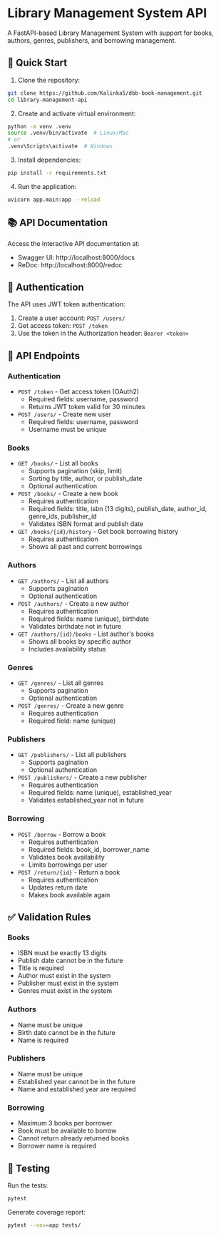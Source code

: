 # Library Management System API

A FastAPI-based Library Management System with support for books, authors, genres, publishers, and borrowing management.

## 🚀 Quick Start

1. Clone the repository:

```bash
git clone https://github.com/Kalinka5/dbb-book-management.git
cd library-management-api
```

2. Create and activate virtual environment:

```bash
python -m venv .venv
source .venv/bin/activate  # Linux/Mac
# or
.venv\Scripts\activate  # Windows
```

3. Install dependencies:

```bash
pip install -r requirements.txt
```

4. Run the application:

```bash
uvicorn app.main:app --reload
```

## 📚 API Documentation

Access the interactive API documentation at:

- Swagger UI: http://localhost:8000/docs
- ReDoc: http://localhost:8000/redoc

## 🔑 Authentication

The API uses JWT token authentication:

1. Create a user account: `POST /users/`
2. Get access token: `POST /token`
3. Use the token in the Authorization header: `Bearer <token>`

## 📖 API Endpoints

### Authentication

- `POST /token` - Get access token (OAuth2)
  - Required fields: username, password
  - Returns JWT token valid for 30 minutes
- `POST /users/` - Create new user
  - Required fields: username, password
  - Username must be unique

### Books

- `GET /books/` - List all books
  - Supports pagination (skip, limit)
  - Sorting by title, author, or publish_date
  - Optional authentication
- `POST /books/` - Create a new book
  - Requires authentication
  - Required fields: title, isbn (13 digits), publish_date, author_id, genre_ids, publisher_id
  - Validates ISBN format and publish date
- `GET /books/{id}/history` - Get book borrowing history
  - Requires authentication
  - Shows all past and current borrowings

### Authors

- `GET /authors/` - List all authors
  - Supports pagination
  - Optional authentication
- `POST /authors/` - Create a new author
  - Requires authentication
  - Required fields: name (unique), birthdate
  - Validates birthdate not in future
- `GET /authors/{id}/books` - List author's books
  - Shows all books by specific author
  - Includes availability status

### Genres

- `GET /genres/` - List all genres
  - Supports pagination
  - Optional authentication
- `POST /genres/` - Create a new genre
  - Requires authentication
  - Required field: name (unique)

### Publishers

- `GET /publishers/` - List all publishers
  - Supports pagination
  - Optional authentication
- `POST /publishers/` - Create a new publisher
  - Requires authentication
  - Required fields: name (unique), established_year
  - Validates established_year not in future

### Borrowing

- `POST /borrow` - Borrow a book
  - Requires authentication
  - Required fields: book_id, borrower_name
  - Validates book availability
  - Limits borrowings per user
- `POST /return/{id}` - Return a book
  - Requires authentication
  - Updates return date
  - Makes book available again

## ✅ Validation Rules

### Books

- ISBN must be exactly 13 digits
- Publish date cannot be in the future
- Title is required
- Author must exist in the system
- Publisher must exist in the system
- Genres must exist in the system

### Authors

- Name must be unique
- Birth date cannot be in the future
- Name is required

### Publishers

- Name must be unique
- Established year cannot be in the future
- Name and established year are required

### Borrowing

- Maximum 3 books per borrower
- Book must be available to borrow
- Cannot return already returned books
- Borrower name is required

## 🧪 Testing

Run the tests:

```bash
pytest
```

Generate coverage report:

```bash
pytest --cov=app tests/
```
